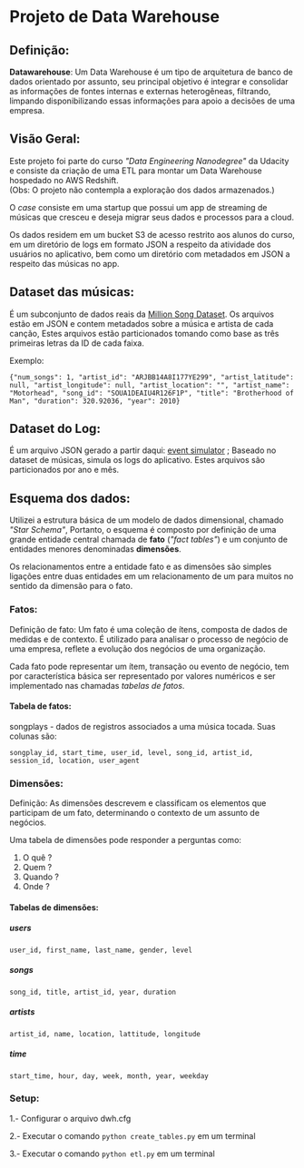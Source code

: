 # Projeto de Data Warehouse

## Definição:

**Datawarehouse**: Um Data Warehouse é um tipo de arquitetura de banco de dados orientado
por assunto, seu principal objetivo é integrar e consolidar as informações
de fontes internas e externas heterogêneas, filtrando, limpando disponibilizando essas
informações para apoio a decisões de uma empresa.

## Visão Geral:

Este projeto foi parte do curso *"Data Engineering Nanodegree"* da Udacity e consiste da 
criação de uma ETL para montar um Data Warehouse hospedado no AWS Redshift. \
(Obs: O projeto não contempla a exploração dos dados armazenados.)

O _case_ consiste em uma startup que possui um app de streaming de músicas que cresceu e
deseja migrar seus dados e processos para a cloud.

Os dados residem em um bucket S3 de acesso restrito aos alunos do curso, em um diretório
de logs em formato JSON a respeito da atividade dos usuários no aplicativo, bem como um
diretório com metadados em JSON a respeito das músicas no app.

## Dataset das músicas:

É um subconjunto de dados reais da [Million Song Dataset](https://labrosa.ee.columbia.edu/millionsong/).
Os arquivos estão em JSON e contem metadados sobre a música e artista de cada canção,
Estes arquivos estão particionados tomando como base as três primeiras letras da ID de cada faixa.

Exemplo:

```
{"num_songs": 1, "artist_id": "ARJBB14A8I177YE299", "artist_latitude": null, "artist_longitude": null, "artist_location": "", "artist_name": "Motorhead", "song_id": "SOUA1DEAIU4R126F1P", "title": "Brotherhood of Man", "duration": 320.92036, "year": 2010}
```

## Dataset do Log:

É um arquivo JSON gerado a partir daqui: [event simulator](https://github.com/Interana/eventsim) ;
Baseado no dataset de músicas, simula os logs do aplicativo. 
Estes arquivos são particionados por ano e mês.

## Esquema dos dados:

Utilizei a estrutura básica de um modelo de dados dimensional, chamado _"Star Schema"_,
Portanto, o esquema é composto por definição de uma grande entidade central chamada de **fato**
(_"fact tables"_) e um conjunto de entidades menores denominadas **dimensões**.

Os relacionamentos entre a entidade fato e as dimensões são simples ligações entre duas 
entidades em um relacionamento de um para muitos no sentido da dimensão para o fato.


### Fatos:
Definição de fato: Um fato é uma coleção de ítens, composta de dados de medidas e de contexto.
É utilizado para analisar o processo de negócio de uma empresa, reflete a evolução dos
negócios de uma organização.

Cada fato pode representar um ítem, transação ou evento de negócio, tem por característica
básica ser representado por valores numéricos e ser implementado nas chamadas _tabelas de fatos_.

#### Tabela de fatos:

songplays - dados de registros associados a uma música tocada. Suas colunas são:

    songplay_id, start_time, user_id, level, song_id, artist_id, session_id, location, user_agent

### Dimensões: 

Definição: As dimensões descrevem e classificam os elementos que participam de um fato,
determinando o contexto de um assunto de negócios.

Uma tabela de dimensões pode responder a perguntas como: 
1. O quê ?
2. Quem ?
3. Quando ?
4. Onde ?

#### Tabelas de dimensões: 

##### users

    user_id, first_name, last_name, gender, level
##### songs

    song_id, title, artist_id, year, duration

##### artists

    artist_id, name, location, lattitude, longitude

##### time

    start_time, hour, day, week, month, year, weekday

### Setup: 
1.- Configurar o arquivo dwh.cfg

2.- Executar o comando `python create_tables.py` em um terminal

3.- Executar o comando  `python etl.py` em um terminal

